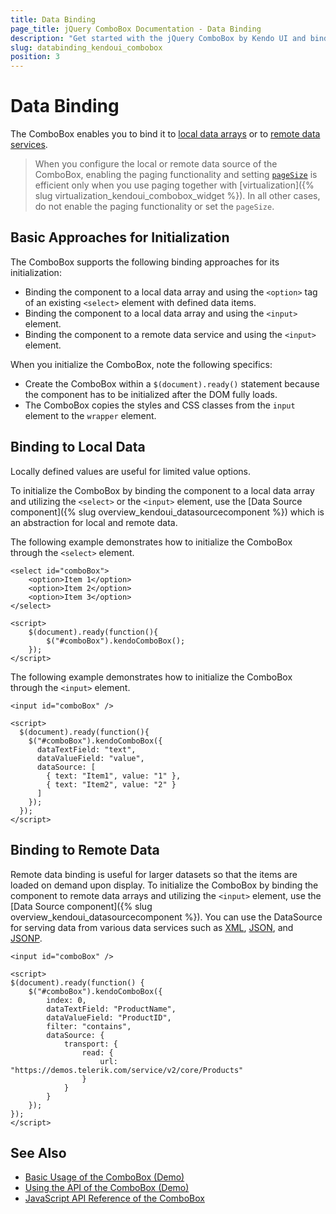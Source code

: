 ```yaml
---
title: Data Binding
page_title: jQuery ComboBox Documentation - Data Binding
description: "Get started with the jQuery ComboBox by Kendo UI and bind the component to local or remote data."
slug: databinding_kendoui_combobox
position: 3
---
```


# Data Binding

The ComboBox enables you to bind it to [local data arrays](#binding-to-local-data) or to [remote data services](#binding-to-remote-data).

> When you configure the local or remote data source of the ComboBox, enabling the paging functionality and setting [`pageSize`](/api/javascript/data/datasource/configuration/pagesize) is efficient only when you use paging together with [virtualization]({% slug virtualization_kendoui_combobox_widget %}). In all other cases, do not enable the paging functionality or set the `pageSize`.

## Basic Approaches for Initialization

The ComboBox supports the following binding approaches for its initialization:

* Binding the component to a local data array and using the `<option>` tag of an existing `<select>` element with defined data items.
* Binding the component to a local data array and using the `<input>` element.
* Binding the component to a remote data service and using the `<input>` element.

When you initialize the ComboBox, note the following specifics:
* Create the ComboBox within a `$(document).ready()` statement because the component has to be initialized after the DOM fully loads.
* The ComboBox copies the styles and CSS classes from the `input` element to the `wrapper` element.

## Binding to Local Data

Locally defined values are useful for limited value options.

To initialize the ComboBox by binding the component to a local data array and utilizing the `<select>` or the `<input>` element, use the [Data Source component]({% slug overview_kendoui_datasourcecomponent %}) which is an abstraction for local and remote data.

The following example demonstrates how to initialize the ComboBox through the `<select>` element.

    <select id="comboBox">
        <option>Item 1</option>
        <option>Item 2</option>
        <option>Item 3</option>
    </select>

    <script>
        $(document).ready(function(){
            $("#comboBox").kendoComboBox();
        });
    </script>

The following example demonstrates how to initialize the ComboBox through the `<input>` element.

    <input id="comboBox" />

    <script>
      $(document).ready(function(){
        $("#comboBox").kendoComboBox({
          dataTextField: "text",
          dataValueField: "value",
          dataSource: [
            { text: "Item1", value: "1" },
            { text: "Item2", value: "2" }
          ]
        });
      });
    </script>

## Binding to Remote Data

Remote data binding is useful for larger datasets so that the items are loaded on demand upon display. To initialize the ComboBox by binding the component to remote data arrays and utilizing the `<input>` element, use the [Data Source component]({% slug overview_kendoui_datasourcecomponent %}). You can use the DataSource for serving data from various data services such as [XML](https://en.wikipedia.org/wiki/XML), [JSON](https://en.wikipedia.org/wiki/JSON), and [JSONP](https://en.wikipedia.org/wiki/JSONP).

    <input id="comboBox" />

    <script>
    $(document).ready(function() {
        $("#comboBox").kendoComboBox({
            index: 0,
            dataTextField: "ProductName",
            dataValueField: "ProductID",
            filter: "contains",
            dataSource: {
                transport: {
                    read: {
                        url: "https://demos.telerik.com/service/v2/core/Products"
                    }
                }
            }
        });
    });
    </script>

## See Also

* [Basic Usage of the ComboBox (Demo)](https://demos.telerik.com/kendo-ui/combobox/index)
* [Using the API of the ComboBox (Demo)](https://demos.telerik.com/kendo-ui/combobox/api)
* [JavaScript API Reference of the ComboBox](/api/javascript/ui/combobox)
